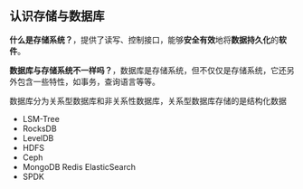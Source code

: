 
## 认识存储与数据库

**什么是存储系统？**，提供了读写、控制接口，能够**安全有效**地将**数据持久化**的**软件**。  

**数据库与存储系统不一样吗？**，数据库是存储系统，但不仅仅是存储系统，它还另外包含一些特性，如事务，查询语言等等。  

数据库分为关系型数据库和非关系性数据库，关系型数据库存储的是结构化数据

* LSM-Tree
* RocksDB
* LevelDB
* HDFS
* Ceph
* MongoDB  Redis  ElasticSearch
* SPDK
